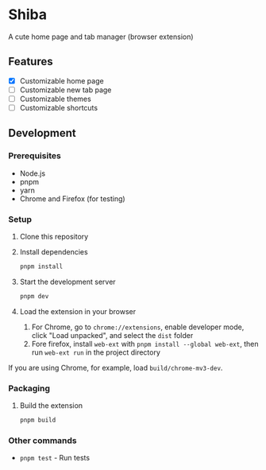 # Shiba

A cute home page and tab manager (browser extension)

## Features

- [x] Customizable home page
- [ ] Customizable new tab page
- [ ] Customizable themes
- [ ] Customizable shortcuts

## Development

### Prerequisites

- Node.js
- pnpm
- yarn
- Chrome and Firefox (for testing)

### Setup

1. Clone this repository
2. Install dependencies

   ```sh
   pnpm install
   ```
3. Start the development server

   ```sh
   pnpm dev
   ```
4. Load the extension in your browser
   1. For Chrome, go to `chrome://extensions`, enable developer mode, click "Load unpacked", and select the `dist` folder
   2. Fore firefox, install `web-ext` with `pnpm install --global web-ext`, then run `web-ext run` in the project directory

If you are using Chrome, for example, load `build/chrome-mv3-dev`.

### Packaging

1. Build the extension

   ```sh
   pnpm build
   ```

### Other commands

- `pnpm test` - Run tests
